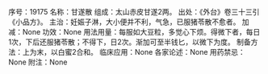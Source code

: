 序号：19175
名称：甘遂散
组成：太山赤皮甘遂2两。
出处：《外台》卷三十三引《小品方》。
主治：妊娠子淋，大小便并不利，气急，已服猪苓散不愈者。
加减：None
功效：None
用法用量：每服如大豆粒，多觉心下烦。得微下者，每日1次，下后还服猪苓散；不得下，日2次。渐加可至半钱匕，以微下为度。
制备方法：上为末，以白蜜2合和。
临床应用：None
各家论述：None
用药禁忌：None
附注：None
